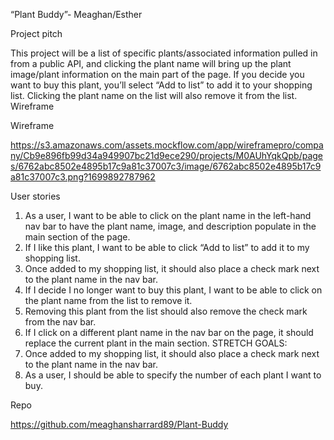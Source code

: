 “Plant Buddy”- Meaghan/Esther

Project pitch

This project will be a list of specific plants/associated information pulled in from a public API, and clicking the plant name will bring up the plant image/plant information on the main part of the page. If you decide you want to buy this plant, you’ll select “Add to list” to add it to your shopping list. Clicking the plant name on the list will also remove it from the list.
Wireframe

Wireframe

https://s3.amazonaws.com/assets.mockflow.com/app/wireframepro/company/Cb9e896fb99d34a949907bc21d9ece290/projects/M0AUhYqkQpb/pages/6762abc8502e4895b17c9a81c37007c3/image/6762abc8502e4895b17c9a81c37007c3.png?1699892787962

User stories

1.	As a user, I want to be able to click on the plant name in the left-hand nav bar to have the plant name, image, and description populate in the main section of the page.
2.	If I like this plant, I want to be able to click “Add to list” to add it to my shopping list.
3.	Once added to my shopping list, it should also place a check mark next to the plant name in the nav bar.
4.	If I decide I no longer want to buy this plant, I want to be able to click on the plant name from the list to remove it.
5.	Removing this plant from the list should also remove the check mark from the nav bar.
6.	If I click on a different plant name in the nav bar on the page, it should replace the current plant in the main section.
STRETCH GOALS:
1.	Once added to my shopping list, it should also place a check mark next to the plant name in the nav bar.
2.	As a user, I should be able to specify the number of each plant I want to buy.

Repo

https://github.com/meaghansharrard89/Plant-Buddy

